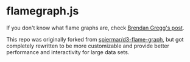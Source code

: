 # flamegraph.js

If you don't know what flame graphs are, check [Brendan Gregg's post](http://www.brendangregg.com/flamegraphs.html).

This repo was originally forked from [spiermar/d3-flame-graph](https://github.com/spiermar/d3-flame-graph), but got completely rewritten to be more customizable and provide better performance and interactivity for large data sets.
